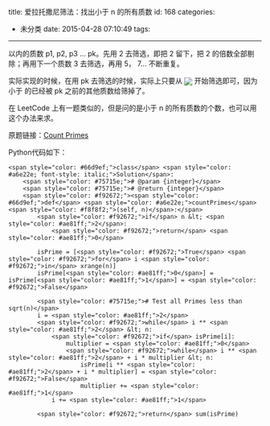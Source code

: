 title: 爱拉托撒尼筛法：找出小于 n 的所有质数
id: 168
categories:
  - 未分类
date: 2015-04-28 07:10:49
tags:
---

以内的质数 p1, p2, p3 … pk。先用 2 去筛选，即把 2 留下，把 2 的倍数全部剔除；再用下一个质数 3 去筛选，再用 5， 7… 不断重复。

实际实现的时候，在用 pk 去筛选的时候，实际上只要从 <span style="word-wrap: normal; vertical-align: middle; font-style: normal; font-weight: normal; line-height: normal; font-size-adjust: none; text-indent: 0; text-align: left; text-transform: none; letter-spacing: normal; word-spacing: normal; margin: 0; white-space: nowrap; float: none; direction: ltr; max-width: none; max-height: none; min-width: 0; min-height: 0; border: 0; padding: 0; display: inline-block; font-size: 100%;">![](http://yongli1992.com/wp-content/uploads/2015/04/14302014461.png)</span> 开始筛选即可，因为小于 的已经被 pk 之前的其他质数给筛掉了。

在 LeetCode 上有一题类似的，但是问的是小于 n 的所有质数的个数，也可以用这个办法来求。

原题链接：[Count Primes](https://leetcode.com/problems/count-primes/)

Python代码如下：

<!--more-->
<div>

    <span style="color: #66d9ef;">class</span> <span style="color: #a6e22e; font-style: italic;">Solution</span>:
        <span style="color: #75715e;"># @param {integer}</span>
        <span style="color: #75715e;"># @return {integer}</span>
        <span style="color: #f92672;"><span style="color: #66d9ef;">def</span> <span style="color: #a6e22e;">countPrimes</span><span style="color: #f8f8f2;">(self, n)</span>:</span>
            <span style="color: #f92672;">if</span> n &lt; <span style="color: #ae81ff;">2</span>:
                <span style="color: #f92672;">return</span> <span style="color: #ae81ff;">0</span>

            isPrime = [<span style="color: #f92672;">True</span> <span style="color: #f92672;">for</span> i <span style="color: #f92672;">in</span> xrange(n)]
            isPrime[<span style="color: #ae81ff;">0</span>] = isPrime[<span style="color: #ae81ff;">1</span>] = <span style="color: #f92672;">False</span>

            <span style="color: #75715e;"># Test all Primes less than sqrt(n)</span>
            i = <span style="color: #ae81ff;">2</span>
            <span style="color: #f92672;">while</span> i ** <span style="color: #ae81ff;">2</span> &lt; n:
                <span style="color: #f92672;">if</span> isPrime[i]:
                    multiplier = <span style="color: #ae81ff;">0</span>
                    <span style="color: #f92672;">while</span> i ** <span style="color: #ae81ff;">2</span> + i * multiplier &lt; n:
                        isPrime[i ** <span style="color: #ae81ff;">2</span> + i * multiplier] = <span style="color: #f92672;">False</span>
                        multiplier += <span style="color: #ae81ff;">1</span>
                i += <span style="color: #ae81ff;">1</span>

            <span style="color: #f92672;">return</span> sum(isPrime)

</div>
<div></div>
<center style="display: none;">@%28%u5F52%u6863%29%5B%u7B97%u6CD5%7CleetCodeOJ%7Ceat.wordpress.post%5D%0A%23%20%u7231%u62C9%u6258%u6492%u5C3C%u7B5B%u6CD5%uFF1A%u627E%u51FA%u5C0F%u4E8E%20n%20%u7684%u6240%u6709%u8D28%u6570%0A%0ASieve%20of%20Eratostheness%uFF0C%u7231%u62C9%u6258%u6492%u5C3C%u7B5B%u6CD5%uFF0C%u662F%u4E00%u79CD%u53EF%u4EE5%u5FEB%u901F%u627E%u51FA%u5C0F%u4E8E%20n%20%u7684%u6240%u6709%u8D28%u6570%u7684%u7B97%u6CD5%u3002%u5176%u57FA%u672C%u601D%u60F3%u662F%uFF1A%0A%0A%3E%20%u7ED9%u51FA%u8981%u7B5B%u9009%u6570%u503C%u7684%u8303%u56F4%20n%uFF0C%u627E%u51FA%24%5Csqrt%7Bn%7D%24%u4EE5%u5185%u7684%u8D28%u6570%20p1%2C%20p2%2C%20p3%20...%20pk%u3002%u5148%u7528%202%20%u53BB%u7B5B%u9009%uFF0C%u5373%u628A%202%20%u7559%u4E0B%uFF0C%u628A%202%20%u7684%u500D%u6570%u5168%u90E8%u5254%u9664%uFF1B%u518D%u7528%u4E0B%u4E00%u4E2A%u8D28%u6570%203%20%u53BB%u7B5B%u9009%uFF0C%u518D%u7528%205%uFF0C%207...%20%u4E0D%u65AD%u91CD%u590D%u3002%0A%0A%u5B9E%u9645%u5B9E%u73B0%u7684%u65F6%u5019%uFF0C%u5728%u7528%20pk%20%u53BB%u7B5B%u9009%u7684%u65F6%u5019%uFF0C%u5B9E%u9645%u4E0A%u53EA%u8981%u4ECE%20%24pk%5E2%24%20%u5F00%u59CB%u7B5B%u9009%u5373%u53EF%uFF0C%u56E0%u4E3A%u5C0F%u4E8E%20%24%20pk%5E2%20%24%20%u7684%u5DF2%u7ECF%u88AB%20pk%20%u4E4B%u524D%u7684%u5176%u4ED6%u8D28%u6570%u7ED9%u7B5B%u6389%u4E86%u3002%0A%0A%u5728%20LeetCode%20%u4E0A%u6709%u4E00%u9898%u7C7B%u4F3C%u7684%uFF0C%u4F46%u662F%u95EE%u7684%u662F%u5C0F%u4E8E%20n%20%u7684%u6240%u6709%u8D28%u6570%u7684%u4E2A%u6570%uFF0C%u4E5F%u53EF%u4EE5%u7528%u8FD9%u4E2A%u529E%u6CD5%u6765%u6C42%u3002%0A%u539F%u9898%u94FE%u63A5%uFF1A%5BCount%20Primes%5D%28https%3A//leetcode.com/problems/count-primes/%29%0A%0APython%u4EE3%u7801%u5982%u4E0B%uFF1A%0A%60%60%60python%0Aclass%20Solution%3A%0A%20%20%20%20%23%20@param%20%7Binteger%7D%0A%20%20%20%20%23%20@return%20%7Binteger%7D%0A%20%20%20%20def%20countPrimes%28self%2C%20n%29%3A%0A%20%20%20%20%20%20%20%20if%20n%20%3C%202%3A%0A%20%20%20%20%20%20%20%20%20%20%20%20return%200%0A%0A%20%20%20%20%20%20%20%20isPrime%20%3D%20%5BTrue%20for%20i%20in%20xrange%28n%29%5D%0A%20%20%20%20%20%20%20%20isPrime%5B0%5D%20%3D%20isPrime%5B1%5D%20%3D%20False%0A%20%20%20%20%20%20%20%20%0A%20%20%20%20%20%20%20%20%23%20Test%20all%20Primes%20less%20than%20sqrt%28n%29%0A%20%20%20%20%20%20%20%20i%20%3D%202%0A%20%20%20%20%20%20%20%20while%20i%20**%202%20%3C%20n%3A%0A%20%20%20%20%20%20%20%20%20%20%20%20if%20isPrime%5Bi%5D%3A%0A%20%20%20%20%20%20%20%20%20%20%20%20%20%20%20%20multiplier%20%3D%200%0A%20%20%20%20%20%20%20%20%20%20%20%20%20%20%20%20while%20i%20**%202%20+%20i%20*%20multiplier%20%3C%20n%3A%0A%20%20%20%20%20%20%20%20%20%20%20%20%20%20%20%20%20%20%20%20isPrime%5Bi%20**%202%20+%20i%20*%20multiplier%5D%20%3D%20False%0A%20%20%20%20%20%20%20%20%20%20%20%20%20%20%20%20%20%20%20%20multiplier%20+%3D%201%0A%20%20%20%20%20%20%20%20%20%20%20%20i%20+%3D%201%0A%0A%20%20%20%20%20%20%20%20return%20sum%28isPrime%29%0A%60%60%60</center>